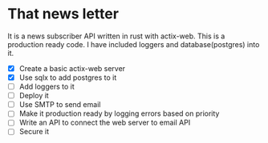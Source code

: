 # That news letter

It is a news subscriber API written in rust with actix-web. This is a production ready code.
I have included loggers and database(postgres) into it.

- [x] Create a basic actix-web server
- [x] Use sqlx to add postgres to it
- [ ] Add loggers to it
- [ ] Deploy it
- [ ] Use SMTP to send email
- [ ] Make it production ready by logging errors based on priority
- [ ] Write an API to connect the web server to email API
- [ ] Secure it